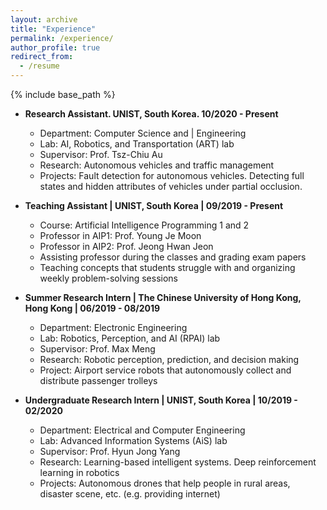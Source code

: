 ```yaml
---
layout: archive
title: "Experience"
permalink: /experience/
author_profile: true
redirect_from:
  - /resume
---
```

{% include base_path %}

* **Research Assistant.     UNIST, South Korea.     10/2020 - Present**
  *	Department: Computer Science and | Engineering
  *	Lab: AI, Robotics, and Transportation (ART) lab
  *	Supervisor: Prof. Tsz-Chiu Au
  *	Research: Autonomous vehicles and traffic management
  *	Projects: Fault detection for autonomous vehicles. Detecting full states and hidden attributes of vehicles under partial occlusion.


* **Teaching Assistant | UNIST, South Korea | 09/2019 - Present**
  *	Course: Artificial Intelligence Programming 1 and 2
  *	Professor in AIP1: Prof. Young Je Moon
  *	Professor in AIP2: Prof. Jeong Hwan Jeon
  *	Assisting professor during the classes and grading exam papers
  *	Teaching concepts that students struggle with and organizing weekly problem-solving sessions


* **Summer Research Intern | The Chinese University of Hong Kong, Hong Kong | 06/2019 - 08/2019**
  *	Department: Electronic Engineering
  *	Lab: Robotics, Perception, and AI (RPAI) lab
  *	Supervisor: Prof. Max Meng
  *	Research: Robotic perception, prediction, and decision making
  *	Project: Airport service robots that autonomously collect and distribute passenger trolleys


* **Undergraduate Research Intern | UNIST, South Korea | 10/2019 - 02/2020**
  *	Department: Electrical and Computer Engineering
  *	Lab: Advanced Information Systems (AiS) lab
  *	Supervisor: Prof. Hyun Jong Yang
  *	Research: Learning-based intelligent systems. Deep reinforcement learning in robotics
  *	Projects: Autonomous drones that help people in rural areas, disaster scene, etc. (e.g. providing internet)
